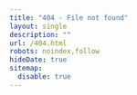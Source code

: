 ```yaml
---
title: "404 - File not found"
layout: single
description: ""
url: /404.html
robots: noindex,follow
hideDate: true
sitemap:
  disable: true
---
```


<div class="">

</div>
